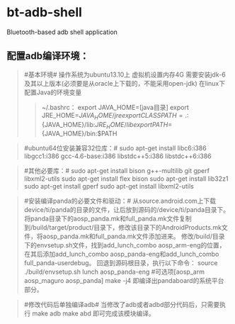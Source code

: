 bt-adb-shell
============

Bluetooth-based adb shell application

配置adb编译环境：
---------------
>#基本环境#
>操作系统为ubuntu13.10上
>虚拟机设置内存4G
>需要安装jdk-6及其以上版本(必须要是从oracle上下载的，不能采用open-jdk)
>在linux下配置Java的环境变量
>>~/.bashrc：
>>export JAVA_HOME=[java目录]
>>export JRE_HOME=${JAVA_HOME}/jre
>>export CLASSPATH=.:${JAVA_HOME}/lib:${JRE_HOME}/lib
>>export PATH=${JAVA_HOME}/bin:$PATH
    
>#ubuntu64位安装兼容32位库：#
>sudo apt-get install libc6:i386 libgcc1:i386 gcc-4.6-base:i386 libstdc++5:i386 libstdc++6:i386
 
>#其他必要库：#
>sudo apt-get install bison g++-multilib git gperf libxml2-utils 
>sudo apt-get install flex bison
>sudo apt-get install lib32z1
>sudo apt-get install gperf
>sudo apt-get  install libxml2-utils

>#安装编译panda的必要文件和驱动：#
>从source.android.com上下载device/ti/panda的目录的文件，让后放到源码的/device/ti/panda目录下。
>将panda目录下的aosp_panda.mk和full_panda.mk文件复制到/build/target/product/目录下，修改该目录下的AndroidProducts.mk文件，将aosp_panda.mk和full_panda.mk文件添加进来。
>修改/build/目录下的envsetup.sh文件，找到add_lunch_combo aosp_arm-eng的位置，在其后添加add_lunch_combo aosp_panda-eng和add_lunch_combo full_panda-userdebug。
>回退到源码根目录，执行以下命令：
>source ./build/envsetup.sh
>lunch aosp_panda-eng      #可选项[aosp_arm    aosp_maguro    aosp_panda]
>make -j4
>即编译出pandaboard的系统平台部分。

>#修改代码后单独编译adb#
>当修改了adb或者adbd部分代码后，只需要执行
>make adb
>make abd
>即可完成该模块编译。

